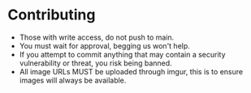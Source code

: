 # Contributing
- Those with write access, do not push to main.
- You must wait for approval, begging us won't help.
- If you attempt to commit anything that may contain a security vulnerability or threat, you risk being banned.
- All image URLs MUST be uploaded through imgur, this is to ensure images will always be available.
